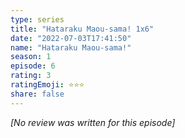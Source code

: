 ```yaml
---
type: series
title: "Hataraku Maou-sama! 1x6"
date: "2022-07-03T17:41:50"
name: "Hataraku Maou-sama!"
season: 1
episode: 6
rating: 3
ratingEmoji: ⭐️⭐️⭐️
share: false
---
```


*[No review was written for this episode]*
